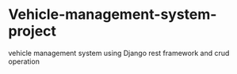 # Vehicle-management-system-project
vehicle management system using Django rest framework and crud operation
